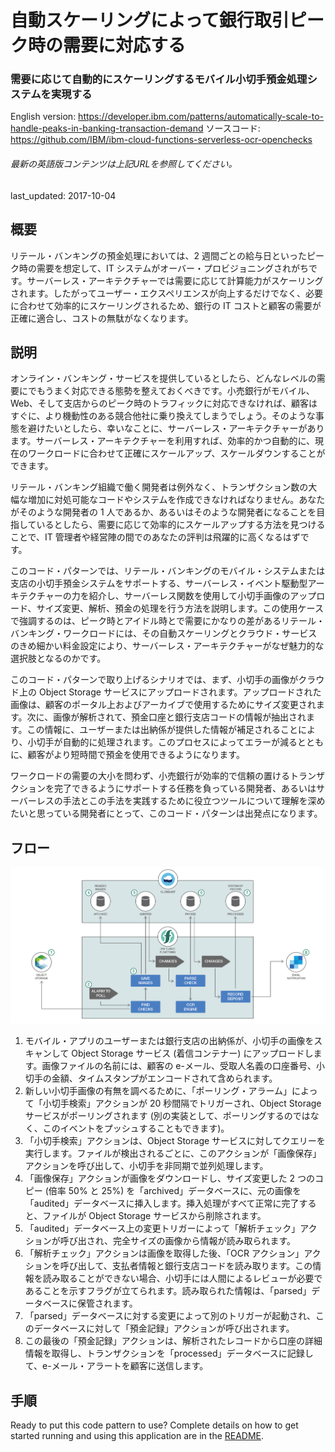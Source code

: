 # 自動スケーリングによって銀行取引ピーク時の需要に対応する

### 需要に応じて自動的にスケーリングするモバイル小切手預金処理システムを実現する

English version: https://developer.ibm.com/patterns/automatically-scale-to-handle-peaks-in-banking-transaction-demand
 ソースコード: https://github.com/IBM/ibm-cloud-functions-serverless-ocr-openchecks

###### 最新の英語版コンテンツは上記URLを参照してください。
last_updated: 2017-10-04

 
## 概要

リテール・バンキングの預金処理においては、2 週間ごとの給与日といったピーク時の需要を想定して、IT システムがオーバー・プロビジョニングされがちです。サーバーレス・アーキテクチャーでは需要に応じて計算能力がスケーリングされます。したがってユーザー・エクスペリエンスが向上するだけでなく、必要に合わせて効率的にスケーリングされるため、銀行の IT コストと顧客の需要が正確に適合し、コストの無駄がなくなります。

## 説明

オンライン・バンキング・サービスを提供しているとしたら、どんなレベルの需要にでもうまく対応できる態勢を整えておくべきです。小売銀行がモバイル、Web、そして支店からのピーク時のトラフィックに対応できなければ、顧客はすぐに、より機動性のある競合他社に乗り換えてしまうでしょう。そのような事態を避けたいとしたら、幸いなことに、サーバーレス・アーキテクチャーがあります。サーバーレス・アーキテクチャーを利用すれば、効率的かつ自動的に、現在のワークロードに合わせて正確にスケールアップ、スケールダウンすることができます。

リテール・バンキング組織で働く開発者は例外なく、トランザクション数の大幅な増加に対処可能なコードやシステムを作成できなければなりません。あなたがそのような開発者の 1 人であるか、あるいはそのような開発者になることを目指しているとしたら、需要に応じて効率的にスケールアップする方法を見つけることで、IT 管理者や経営陣の間でのあなたの評判は飛躍的に高くなるはずです。

このコード・パターンでは、リテール・バンキングのモバイル・システムまたは支店の小切手預金システムをサポートする、サーバーレス・イベント駆動型アーキテクチャーの力を紹介し、サーバーレス関数を使用して小切手画像のアップロード、サイズ変更、解析、預金の処理を行う方法を説明します。この使用ケースで強調するのは、ピーク時とアイドル時とで需要にかなりの差があるリテール・バンキング・ワークロードには、その自動スケーリングとクラウド・サービスのきめ細かい料金設定により、サーバーレス・アーキテクチャーがなぜ魅力的な選択肢となるのかです。

このコード・パターンで取り上げるシナリオでは、まず、小切手の画像がクラウド上の Object Storage サービスにアップロードされます。アップロードされた画像は、顧客のポータル上およびアーカイブで使用するためにサイズ変更されます。次に、画像が解析されて、預金口座と銀行支店コードの情報が抽出されます。この情報に、ユーザーまたは出納係が提供した情報が補足されることにより、小切手が自動的に処理されます。このプロセスによってエラーが減るとともに、顧客がより短時間で預金を使用できるようになります。

ワークロードの需要の大小を問わず、小売銀行が効率的で信頼の置けるトランザクションを完了できるようにサポートする任務を負っている開発者、あるいはサーバーレスの手法とこの手法を実践するために役立つツールについて理解を深めたいと思っている開発者にとって、このコード・パターンは出発点になります。

## フロー

![フロー](./images/Automatically-scale-to-handle-peaks-in-banking-transaction-demand-.png)

1. モバイル・アプリのユーザーまたは銀行支店の出納係が、小切手の画像をスキャンして Object Storage サービス (着信コンテナー) にアップロードします。画像ファイルの名前には、顧客の e-メール、受取人名義の口座番号、小切手の金額、タイムスタンプがエンコードされて含められます。
1. 新しい小切手画像の有無を調べるために、「ポーリング・アラーム」によって「小切手検索」アクションが 20 秒間隔でトリガーされ、Object Storage サービスがポーリングされます (別の実装として、ポーリングするのではなく、このイベントをプッシュすることもできます)。
1. 「小切手検索」アクションは、Object Storage サービスに対してクエリーを実行します。ファイルが検出されるごとに、このアクションが「画像保存」アクションを呼び出して、小切手を非同期で並列処理します。
1. 「画像保存」アクションが画像をダウンロードし、サイズ変更した 2 つのコピー (倍率 50% と 25%) を「archived」データベースに、元の画像を「audited」データベースに挿入します。挿入処理がすべて正常に完了すると、ファイルが Object Storage サービスから削除されます。
1. 「audited」データベース上の変更トリガーによって「解析チェック」アクションが呼び出され、完全サイズの画像から情報が読み取られます。
1. 「解析チェック」アクションは画像を取得した後、「OCR アクション」アクションを呼び出して、支払者情報と銀行支店コードを読み取ります。この情報を読み取ることができない場合、小切手には人間によるレビューが必要であることを示すフラグが立てられます。読み取られた情報は、「parsed」データベースに保管されます。
1. 「parsed」データベースに対する変更によって別のトリガーが起動され、このデータベースに対して「預金記録」アクションが呼び出されます。
1. この最後の「預金記録」アクションは、解析されたレコードから口座の詳細情報を取得し、トランザクションを「processed」データベースに記録して、e-メール・アラートを顧客に送信します。

## 手順

Ready to put this code pattern to use? Complete details on how to get started running and using this application are in the [README](https://github.com/IBM/ibm-cloud-functions-serverless-ocr-openchecks/blob/master/README.md).
